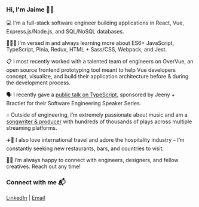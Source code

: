 ### Hi, I'm Jaime 👋🏽

💻 I'm a full-stack software engineer building applications in React, Vue, Express.js/Node.js, and SQL/NoSQL databases.

👨🏽‍💻 I'm versed in and always learning more about ES6+ JavaScript, TypeScript, Pinia, Redux, HTML + Sass/CSS, Webpack, and Jest.

📋 I most recently worked with a talented team of engineers on OverVue, an open source frontend prototyping tool meant to help Vue developers concept, visualize, and build their application architecture before & during the development process.

🗣️ I recently gave a [public talk on TypeScript](https://www.youtube.com/watch?v=YFhO8jRY6O0&ab_channel=JaimedeVenecia), sponsored by Jeeny + Bractlet for their Software Engineering Speaker Series.

🎶 Outside of engineering, I’m extremely passionate about music and am a [songwriter & producer](https://soundcloud.com/jdvplus) with hundreds of thousands of plays across multiple streaming platforms.

✈️🍱 I also love international travel and adore the hospitality industry – I’m constantly seeking new restaurants, bars, and countries to visit.

🤝🏽 I’m always happy to connect with engineers, designers, and fellow creatives. Reach out any time!

### Connect with me 📬

[LinkedIn](https://www.linkedin.com/in/jaime-dv/) | [Email](mailto:deveneciaj@gmail.com)

<!--
**jdvplus/jdvplus** is a ✨ _special_ ✨ repository because its `README.md` (this file) appears on your GitHub profile.

Here are some ideas to get you started:

- 🔭 I’m currently working on ...
- 🌱 I’m currently learning ...
- 👯 I’m looking to collaborate on ...
- 🤔 I’m looking for help with ...
- 💬 Ask me about ...
- 📫 How to reach me: ...
- 😄 Pronouns: ...
- ⚡ Fun fact: ...

Outside of engineering, I’m extremely passionate about music and am a songwriter & producer with hundreds of thousands of plays across multiple streaming platforms. I also love international travel and adore the hospitality industry – I’m constantly seeking new restaurants, bars, and countries to visit.

I’m always happy to connect with engineers, designers, and fellow creatives. Reach out any time!
-->
